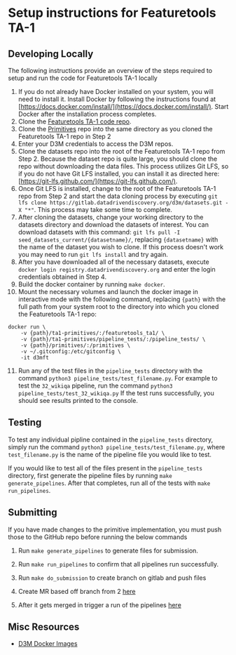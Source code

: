 # Setup instructions for Featuretools TA-1


## Developing Locally

The following instructions provide an overview of the steps required to setup and run
the code for Featuretools TA-1 locally

1. If you do not already have Docker installed on your system, you will need to install it. Install Docker by following the instructions found at [https://docs.docker.com/install/](https://docs.docker.com/install/). Start Docker after the installation process completes.
2. Clone the [Featuretools TA-1 code repo](https://github.com/Featuretools/ta1-primitives).
3. Clone the [Primitives](https://gitlab.com/thehomebrewnerd/primitives) repo into the same directory as you cloned the Featuretools TA-1 repo in Step 2
4. Enter your D3M credentials to access the D3M repos.
5. Clone the datasets repo into the root of the Featuretools TA-1 repo from Step 2. Because the dataset repo is quite large, you should clone the repo without downloading the data files. This process utilizes Git LFS, so if you do not have Git LFS installed, you can install it as directed here: [https://git-lfs.github.com/](https://git-lfs.github.com/).
6. Once Git LFS is installed, change to the root of the Featuretools TA-1 repo from Step 2 and start the data cloning process by executing `git lfs clone https://gitlab.datadrivendiscovery.org/d3m/datasets.git -X "*"`. This process may take some time to complete.
7. After cloning the datasets, change your working directory to the datasets directory and download the datasets of interest. You can download  datasets with this command: `git lfs pull -I seed_datasets_current/{datasetname}/`, replacing `{datasetname}` with the name of the dataset you wish to clone. If this process doesn't work you may need to run `git lfs install` and try again.
8. After you have downloaded all of the necessary datasets, execute `docker login registry.datadrivendiscovery.org` and enter the login credentials obtained in Step 4.
9. Build the docker container by running `make docker`.
10. Mount the necessary volumes and launch the docker image in interactive mode with the following command, replacing `{path}` with the full path from your system root to the directory into which you cloned the Featuretools TA-1 repo:

```
docker run \
    -v {path}/ta1-primitives/:/featuretools_ta1/ \
    -v {path}/ta1-primitives/pipeline_tests/:/pipeline_tests/ \
    -v {path}/primitives/:/primitives \
    -v ~/.gitconfig:/etc/gitconfig \
    -it d3mft
```

11. Run any of the test files in the `pipeline_tests` directory with the command `python3 pipeline_tests/test_filename.py`. For example to test the `32_wikiqa` pipeline, run the command `python3 pipeline_tests/test_32_wikiqa.py` If the test runs successfully, you should see results printed to the console.

## Testing

To test any individual pipline contained in the `pipeline_tests` directory, simply run the command `python3 pipeline_tests/test_filename.py`, where `test_filename.py` is the name of the pipeline file you would like to test.

If you would like to test all of the files present in the `pipeline_tests` directory, first generate the pipeline files by running `make generate_pipelines`. After that completes, run all of the tests with `make run_pipelines`.

## Submitting

If you have made changes to the primitive implementation, you must push those to the GitHub repo before running the below commands

1. Run `make generate_pipelines` to generate files for submission.

2. Run `make run_pipelines` to confirm that all pipelines run successfully.

3. Run `make do_submission` to create branch on gitlab and push files

4. Create MR based off branch from 2 [here](https://gitlab.com/datadrivendiscovery/primitives/merge_requests)

5. After it gets merged in trigger a run of the pipelines [here](https://dash.datadrivendiscovery.org/pipelines)


## Misc Resources

* [D3M Docker Images](https://dash.datadrivendiscovery.org/docker)


